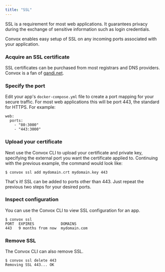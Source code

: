 ```yaml
---
title: "SSL"
---
```


SSL is a requirement for most web applications. It guarantees privacy during the exchange of sensitive information such as login credentials.

Convox enables easy setup of SSL on any incoming ports associated with your application.

### Acquire an SSL certificate

SSL certificates can be purchased from most registrars and DNS providers. Convox is a fan of [gandi.net](https://www.gandi.net/ssl).

### Specify the port

Edit your app's `docker-compose.yml` file to create a port mapping for your secure traffic. For most web applications this will be port 443, the standard for HTTPS. For example:

    web:
      ports:
        - "80:3000"
        - "443:3000"

### Upload your certificate

Next use the Convox CLI to upload your certificate and private key, specifying the external port you want the certificate applied to. Continuing with the previous example, the command would look like:

    $ convox ssl add mydomain.crt mydomain.key 443

That's it! SSL can be added to ports other than 443. Just repeat the previous two steps for your desired ports.

### Inspect configuration

You can use the Convox CLI to view SSL configuration for an app.

    $ convox ssl
    PORT  EXPIRES            DOMAINS
    443   9 months from now  mydomain.com

### Remove SSL

The Convox CLI can also remove SSL.

    $ convox ssl delete 443
    Removing SSL 443... OK
